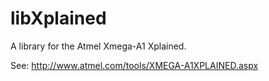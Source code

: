 libXplained
===========

A library for the Atmel Xmega-A1 Xplained.

See: http://www.atmel.com/tools/XMEGA-A1XPLAINED.aspx
